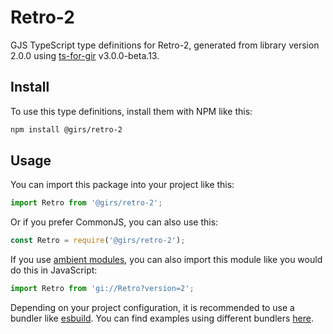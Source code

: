
# Retro-2

GJS TypeScript type definitions for Retro-2, generated from library version 2.0.0 using [ts-for-gir](https://github.com/gjsify/ts-for-gjs) v3.0.0-beta.13.

## Install

To use this type definitions, install them with NPM like this:
```bash
npm install @girs/retro-2
```

## Usage

You can import this package into your project like this:
```ts
import Retro from '@girs/retro-2';
```

Or if you prefer CommonJS, you can also use this:
```ts
const Retro = require('@girs/retro-2');
```

If you use [ambient modules](https://github.com/gjsify/ts-for-gir/tree/main/packages/cli#ambient-modules), you can also import this module like you would do this in JavaScript:

```ts
import Retro from 'gi://Retro?version=2';
```

Depending on your project configuration, it is recommended to use a bundler like [esbuild](https://esbuild.github.io/). You can find examples using different bundlers [here](https://github.com/gjsify/ts-for-gir/tree/main/examples).